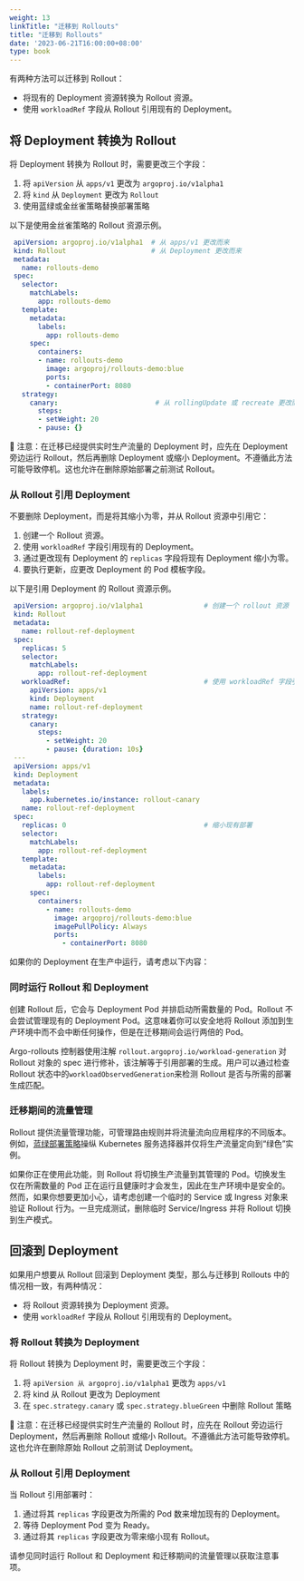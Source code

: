 ```yaml
---
weight: 13
linkTitle: "迁移到 Rollouts"
title: "迁移到 Rollouts"
date: '2023-06-21T16:00:00+08:00'
type: book
---
```


有两种方法可以迁移到 Rollout：

- 将现有的 Deployment 资源转换为 Rollout 资源。
- 使用 `workloadRef` 字段从 Rollout 引用现有的 Deployment。

## 将 Deployment 转换为 Rollout

将 Deployment 转换为 Rollout 时，需要更改三个字段：

1. 将 `apiVersion` 从 `apps/v1` 更改为 `argoproj.io/v1alpha1`
2. 将 `kind` 从 `Deployment` 更改为 `Rollout`
3. 使用蓝绿或金丝雀策略替换部署策略

以下是使用金丝雀策略的 Rollout 资源示例。

```yaml
 apiVersion: argoproj.io/v1alpha1  # 从 apps/v1 更改而来
 kind: Rollout                     # 从 Deployment 更改而来
 metadata:
   name: rollouts-demo
 spec:
   selector:
     matchLabels:
       app: rollouts-demo
   template:
     metadata:
       labels:
         app: rollouts-demo
     spec:
       containers:
       - name: rollouts-demo
         image: argoproj/rollouts-demo:blue
         ports:
         - containerPort: 8080
   strategy:
     canary:                        # 从 rollingUpdate 或 recreate 更改而来
       steps:
       - setWeight: 20
       - pause: {}
```

🔔 注意：在迁移已经提供实时生产流量的 Deployment 时，应先在 Deployment 旁边运行 Rollout，然后再删除 Deployment 或缩小 Deployment。不遵循此方法可能导致停机。这也允许在删除原始部署之前测试 Rollout。

### 从 Rollout 引用 Deployment

不要删除 Deployment，而是将其缩小为零，并从 Rollout 资源中引用它：

1. 创建一个 Rollout 资源。
2. 使用 `workloadRef` 字段引用现有的 Deployment。
3. 通过更改现有 Deployment 的 `replicas` 字段将现有 Deployment 缩小为零。
4. 要执行更新，应更改 Deployment 的 Pod 模板字段。

以下是引用 Deployment 的 Rollout 资源示例。

```yaml
 apiVersion: argoproj.io/v1alpha1               # 创建一个 rollout 资源
 kind: Rollout
 metadata:
   name: rollout-ref-deployment
 spec:
   replicas: 5
   selector:
     matchLabels:
       app: rollout-ref-deployment
   workloadRef:                                 # 使用 workloadRef 字段引用现有的 Deployment
     apiVersion: apps/v1
     kind: Deployment
     name: rollout-ref-deployment
   strategy:
     canary:
       steps:
         - setWeight: 20
         - pause: {duration: 10s}
 ---
 apiVersion: apps/v1
 kind: Deployment
 metadata:
   labels:
     app.kubernetes.io/instance: rollout-canary
   name: rollout-ref-deployment
 spec:
   replicas: 0                                  # 缩小现有部署
   selector:
     matchLabels:
       app: rollout-ref-deployment
   template:
     metadata:
       labels:
         app: rollout-ref-deployment
     spec:
       containers:
         - name: rollouts-demo
           image: argoproj/rollouts-demo:blue
           imagePullPolicy: Always
           ports:
             - containerPort: 8080
```

如果你的 Deployment 在生产中运行，请考虑以下内容：

### 同时运行 Rollout 和 Deployment

创建 Rollout 后，它会与 Deployment Pod 并排启动所需数量的 Pod。Rollout 不会尝试管理现有的 Deployment Pod。这意味着你可以安全地将 Rollout 添加到生产环境中而不会中断任何操作，但是在迁移期间会运行两倍的 Pod。

Argo-rollouts 控制器使用注解 `rollout.argoproj.io/workload-generation` 对 Rollout 对象的 spec 进行修补，该注解等于引用部署的生成。用户可以通过检查 Rollout 状态中的`workloadObservedGeneration`来检测 Rollout 是否与所需的部署生成匹配。

### 迁移期间的流量管理

Rollout 提供流量管理功能，可管理路由规则并将流量流向应用程序的不同版本。例如，[蓝绿部署策略](../rollout/deployment-strategies/bluegreen/)操纵 Kubernetes 服务选择器并仅将生产流量定向到“绿色”实例。

如果你正在使用此功能，则 Rollout 将切换生产流量到其管理的 Pod。切换发生 仅在所需数量的 Pod 正在运行且健康时才会发生，因此在生产环境中是安全的。然而，如果你想要更加小心，请考虑创建一个临时的 Service 或 Ingress 对象来验证 Rollout 行为。一旦完成测试，删除临时 Service/Ingress 并将 Rollout 切换到生产模式。

## 回滚到 Deployment

如果用户想要从 Rollout 回滚到 Deployment 类型，那么与迁移到 Rollouts 中的情况相一致，有两种情况：

- 将 Rollout 资源转换为 Deployment 资源。
- 使用 `workloadRef` 字段从 Rollout 引用现有的 Deployment。

### 将 Rollout 转换为 Deployment

将 Rollout 转换为 Deployment 时，需要更改三个字段：

1. 将 `apiVersion 从 argoproj.io/v1alpha1` 更改为 `apps/v1`
2. 将 kind 从 Rollout 更改为 Deployment
3. 在 `spec.strategy.canary` 或 `spec.strategy.blueGreen` 中删除 Rollout 策略

🔔 注意：在迁移已经提供实时生产流量的 Rollout 时，应先在 Rollout 旁边运行 Deployment，然后再删除 Rollout 或缩小 Rollout。不遵循此方法可能导致停机。这也允许在删除原始 Rollout 之前测试 Deployment。

### 从 Rollout 引用 Deployment

当 Rollout 引用部署时：

1. 通过将其 `replicas` 字段更改为所需的 Pod 数来增加现有的 Deployment。
2. 等待 Deployment Pod 变为 Ready。
3. 通过将其 `replicas` 字段更改为零来缩小现有 Rollout。

请参见同时运行 Rollout 和 Deployment 和迁移期间的流量管理以获取注意事项。
